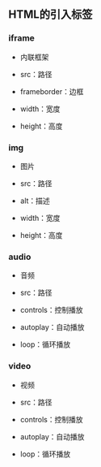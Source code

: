 ## **HTML的引入标签**

### iframe

- 内联框架

- src：路径

- frameborder：边框

- width：宽度
- height：高度

### img

- 图片

- src：路径
- alt：描述
- width：宽度
- height：高度

### audio

- 音频

- src：路径
- controls：控制播放
- autoplay：自动播放
- loop：循环播放

### video

- 视频

- src：路径
- controls：控制播放
- autoplay：自动播放
- loop：循环播放